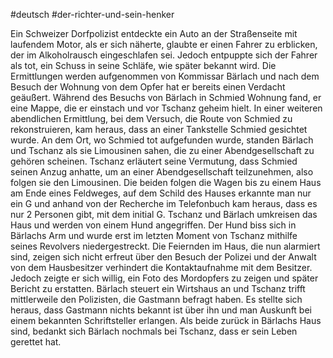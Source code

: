 #deutsch 
#der-richter-und-sein-henker

Ein Schweizer Dorfpolizist entdeckte ein Auto an der Straßenseite mit laufendem Motor, als er sich näherte, glaubte er einen Fahrer zu erblicken, der im Alkoholrausch eingeschlafen sei. Jedoch entpuppte sich der Fahrer als tot, ein Schuss in seine Schläfe, wie später bekannt wird. Die Ermittlungen werden aufgenommen von Kommissar Bärlach und nach dem Besuch der Wohnung von dem Opfer hat er bereits einen Verdacht geäußert. Während des Besuchs von Bärlach in Schmied Wohnung fand, er eine Mappe, die er einstach und vor Tschanz geheim hielt.
In einer weiteren abendlichen Ermittlung, bei dem Versuch, die Route von Schmied zu rekonstruieren, kam heraus, dass an einer Tankstelle Schmied gesichtet wurde. An dem Ort, wo Schmied tot aufgefunden wurde, standen Bärlach und Tschanz als sie Limousinen sahen, die zu einer Abendgesellschaft zu gehören scheinen. Tschanz erläutert seine Vermutung, dass Schmied seinen Anzug anhatte, um an einer Abendgesellschaft teilzunehmen, also folgen sie den Limousinen. Die beiden folgen die Wagen bis zu einem Haus am Ende eines Feldweges, auf dem Schild des Hauses erkannte man nur ein G und anhand von der Recherche im Telefonbuch kam heraus, dass es nur 2 Personen gibt, mit dem initial G. Tschanz und Bärlach umkreisen das Haus und werden von einem Hund angegriffen. Der Hund biss sich in Bärlachs Arm und wurde erst im letzten Moment von Tschanz mithilfe seines Revolvers niedergestreckt. Die Feiernden im Haus, die nun alarmiert sind, zeigen sich nicht erfreut über den Besuch der Polizei und der Anwalt von dem Hausbesitzer verhindert die Kontaktaufnahme mit dem Besitzer. Jedoch zeigte er sich willig, ein Foto des Mordopfers zu zeigen und später Bericht zu erstatten.
Bärlach steuert ein Wirtshaus an und Tschanz trifft mittlerweile den Polizisten, die Gastmann befragt haben. Es stellte sich heraus, dass Gastmann nichts bekannt ist über ihn und man Auskunft bei einem bekannten Schriftsteller erlangen. Als beide zurück in Bärlachs Haus sind, bedankt sich Bärlach nochmals bei Tschanz, dass er sein Leben gerettet hat.